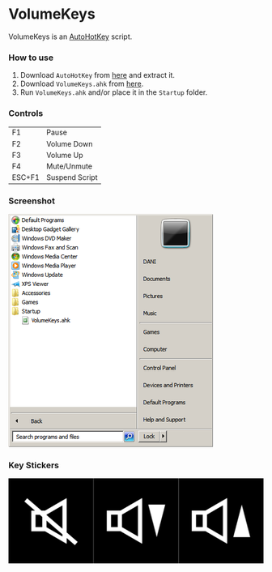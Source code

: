 # VolumeKeys
VolumeKeys is an [AutoHotKey](https://www.autohotkey.com) script.

### How to use
1. Download `AutoHotKey` from [here](https://www.autohotkey.com/download/ahk.zip) and extract it.
2. Download `VolumeKeys.ahk` from [here](https://github.com/daniel-barbu/VolumeKeys/releases/download/v4.0/VolumeKeys.ahk).
3. Run `VolumeKeys.ahk` and/or place it in the `Startup` folder.

### Controls
|        |                |
|:-------|:---------------|
| F1     | Pause          |
| F2     | Volume Down    |
| F3     | Volume Up      |
| F4     | Mute/Unmute    |
| ESC+F1 | Suspend Script |

### Screenshot
![screenshot.png did not load correctly](/screenshot.png)

### Key Stickers
![keystickers.png did not load correctly](/keystickers.png)

